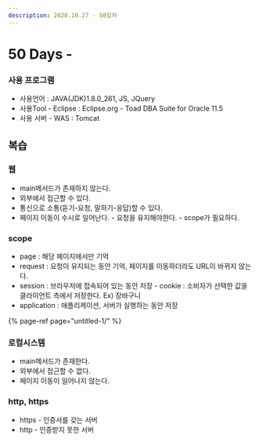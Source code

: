 ```yaml
---
description: 2020.10.27 - 50일차
---
```


# 50 Days -

### 사용 프로그램

* 사용언어 : JAVA\(JDK\)1.8.0\_261, JS, JQuery
* 사용Tool  - Eclipse : Eclipse.org - Toad DBA Suite for Oracle 11.5
* 사용 서버 - WAS : Tomcat

## 복습

### 웹

* main메서드가 존재하지 않는다.
* 외부에서 접근할 수 있다.
* 통신으로 소통\(듣기-요청, 말하기-응답\)할 수 있다.
* 페이지 이동이 수시로 일어난다. - 요청을 유지해야한다.  - scope가 필요하다.

### scope

* page : 해당 페이지에서만 기억
* request : 요청이 유지되는 동안 기억, 페이지를 이동하더라도 URL이 바뀌지 않는다.
* session : 브라우저에 접속되어 있는 동안 저장 - cookie : 소비자가 선택한 값을 클라이언트 측에서 저장한다. Ex\) 장바구니
* application : 애플리케이션, 서버가 실행하는 동안 저장

{% page-ref page="untitled-1/" %}

### 로컬시스템

* main메서드가 존재한다.
* 외부에서 접근할 수 없다.
* 페이지 이동이 일어나지 않는다.

### http, https

* https - 인증서를 갖는 서버
* http - 인증받지 못한 서버



